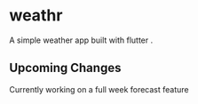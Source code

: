 # weathr

A simple weather app built with flutter .

## Upcoming Changes

Currently working on a full week forecast feature
